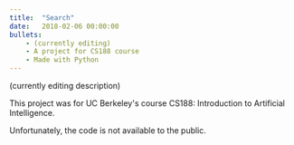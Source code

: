 ```yaml
---
title:  "Search"
date:   2018-02-06 00:00:00
bullets:
    - (currently editing)
    - A project for CS188 course
    - Made with Python
---
```

(currently editing description)

This project was for UC Berkeley's course CS188: Introduction to Artificial Intelligence.

Unfortunately, the code is not available to the public.
